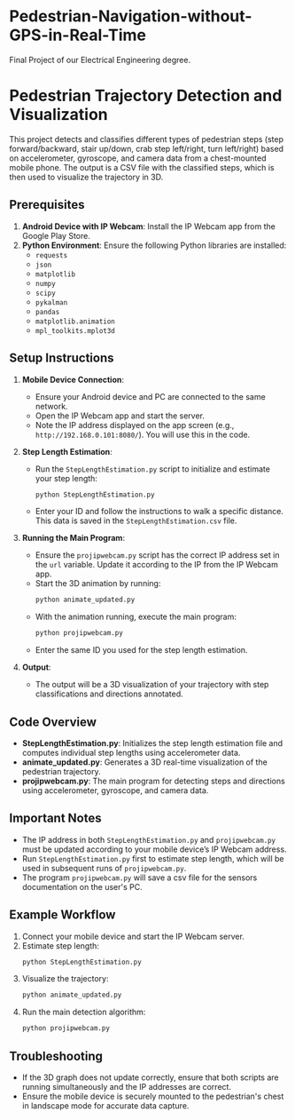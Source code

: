 # Pedestrian-Navigation-without-GPS-in-Real-Time
Final Project of our Electrical Engineering degree.

# Pedestrian Trajectory Detection and Visualization

This project detects and classifies different types of pedestrian steps (step forward/backward, stair up/down, crab step left/right, turn left/right) based on accelerometer, gyroscope, and camera data from a chest-mounted mobile phone. The output is a CSV file with the classified steps, which is then used to visualize the trajectory in 3D.

## Prerequisites

1. **Android Device with IP Webcam**: Install the IP Webcam app from the Google Play Store.
2. **Python Environment**: Ensure the following Python libraries are installed:
    - `requests`
    - `json`
    - `matplotlib`
    - `numpy`
    - `scipy`
    - `pykalman`
    - `pandas`
    - `matplotlib.animation`
    - `mpl_toolkits.mplot3d`

## Setup Instructions

1. **Mobile Device Connection**:
    - Ensure your Android device and PC are connected to the same network.
    - Open the IP Webcam app and start the server.
    - Note the IP address displayed on the app screen (e.g., `http://192.168.0.101:8080/`). You will use this in the code.

2. **Step Length Estimation**:
    - Run the `StepLengthEstimation.py` script to initialize and estimate your step length:
      ```bash
      python StepLengthEstimation.py
      ```
    - Enter your ID and follow the instructions to walk a specific distance. This data is saved in the `StepLengthEstimation.csv` file.

3. **Running the Main Program**:
    - Ensure the `projipwebcam.py` script has the correct IP address set in the `url` variable. Update it according to the IP from the IP Webcam app.
    - Start the 3D animation by running:
      ```bash
      python animate_updated.py
      ```
    - With the animation running, execute the main program:
      ```bash
      python projipwebcam.py
      ```
    - Enter the same ID you used for the step length estimation.

4. **Output**:
    - The output will be a 3D visualization of your trajectory with step classifications and directions annotated.

## Code Overview

- **StepLengthEstimation.py**: Initializes the step length estimation file and computes individual step lengths using accelerometer data.
- **animate_updated.py**: Generates a 3D real-time visualization of the pedestrian trajectory.
- **projipwebcam.py**: The main program for detecting steps and directions using accelerometer, gyroscope, and camera data.

## Important Notes

- The IP address in both `StepLengthEstimation.py` and `projipwebcam.py` must be updated according to your mobile device’s IP Webcam address.
- Run `StepLengthEstimation.py` first to estimate step length, which will be used in subsequent runs of `projipwebcam.py`.
- The program `projipwebcam.py` will save a csv file for the sensors documentation on the user's PC.

## Example Workflow

1. Connect your mobile device and start the IP Webcam server.
2. Estimate step length:
    ```bash
    python StepLengthEstimation.py
    ```
3. Visualize the trajectory:
    ```bash
    python animate_updated.py
    ```
4. Run the main detection algorithm:
    ```bash
    python projipwebcam.py
    ```

## Troubleshooting

- If the 3D graph does not update correctly, ensure that both scripts are running simultaneously and the IP addresses are correct.
- Ensure the mobile device is securely mounted to the pedestrian's chest in landscape mode for accurate data capture.
